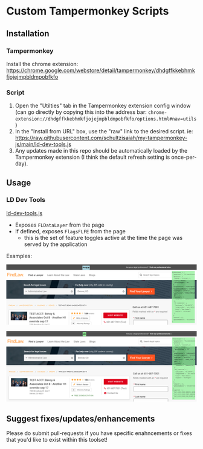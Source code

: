 # Custom Tampermonkey Scripts

## Installation
### Tampermonkey
Install the chrome extension: https://chrome.google.com/webstore/detail/tampermonkey/dhdgffkkebhmkfjojejmpbldmpobfkfo

### Script
1. Open the "Utilties" tab in the Tampermonkey extension config window (can go directly by copying this into the address bar: `chrome-extension://dhdgffkkebhmkfjojejmpbldmpobfkfo/options.html#nav=utils`)
2. In the "Install from URL" box, use the "raw" link to the desired script. ie: https://raw.githubusercontent.com/schultzisaiah/my-tampermonkey-js/main/ld-dev-tools.js
3. Any updates made in this repo should be automatically loaded by the Tampermonkey extension (I think the default refresh setting is once-per-day).

## Usage
### LD Dev Tools
[ld-dev-tools.js](/ld-dev-tools.js)
- Exposes `FLDataLayer` from the page
- If defined, exposes `FlagsFLFE` from the page
	- this is the set of feature toggles active at the time the page was served by the application

Examples:

![Preview of data shown from PVIEW page](/readme_resources/ld-dev-tools-0.png)

![Preview of data shown from LD page](/readme_resources/ld-dev-tools-1.png)

## Suggest fixes/updates/enhancements
Please do submit pull-requests if you have specific enahncements or fixes that you'd like to exist within this toolset!
